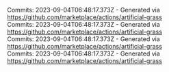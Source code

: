 Commits: 2023-09-04T06:48:17.373Z - Generated via https://github.com/marketplace/actions/artificial-grass
<br>
Commits: 2023-09-04T06:48:17.373Z - Generated via https://github.com/marketplace/actions/artificial-grass
<br>
Commits: 2023-09-04T06:48:17.373Z - Generated via https://github.com/marketplace/actions/artificial-grass
<br>
Commits: 2023-09-04T06:48:17.373Z - Generated via https://github.com/marketplace/actions/artificial-grass
<br>
